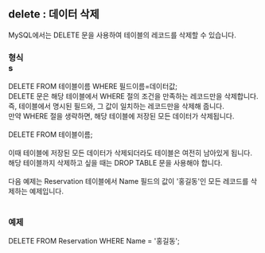 ## delete : 데이터 삭제<br>
MySQL에서는 DELETE 문을 사용하여 테이블의 레코드를 삭제할 수 있습니다. <br>

### 형식 <br>s
DELETE FROM 테이블이름 WHERE 필드이름=데이터값; <br>
DELETE 문은 해당 테이블에서 WHERE 절의 조건을 만족하는 레코드만을 삭제합니다. <br>
즉, 테이블에서 명시된 필드와, 그 값이 일치하는 레코드만을 삭제해 줍니다. <br>
만약 WHERE 절을 생략하면, 해당 테이블에 저장된 모든 데이터가 삭제됩니다. <br>
<br>
DELETE FROM 테이블이름; <br>
<br>
이때 테이블에 저장된 모든 데이터가 삭제되더라도 테이블은 여전히 남아있게 됩니다. <br>
해당 테이블까지 삭제하고 싶을 때는 DROP TABLE 문을 사용해야 합니다. <br>
<br>
다음 예제는 Reservation 테이블에서 Name 필드의 값이 '홍길동'인 모든 레코드를 삭제하는 예제입니다. <br>
<br>
### 예제
DELETE FROM Reservation WHERE Name = '홍길동';

